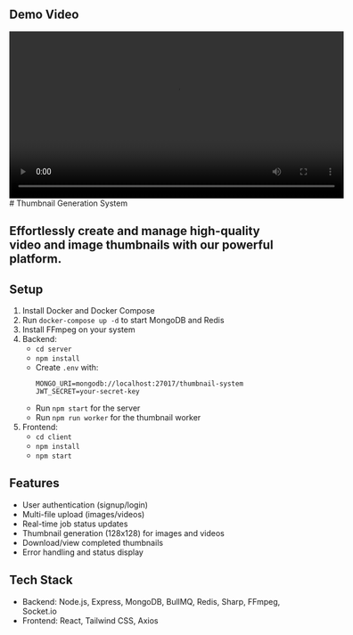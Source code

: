 <h2>Demo Video</h2>
<video width="600" controls>
  <source src="outputs/ThumbnailGenerationSystemOutput.mp4" type="video/mp4">
  Your browser does not support the video tag.
</video>
# Thumbnail Generation System

## Effortlessly create and manage high-quality video and image thumbnails with our powerful platform.

## Setup
1. Install Docker and Docker Compose
2. Run `docker-compose up -d` to start MongoDB and Redis
3. Install FFmpeg on your system
4. Backend:
   - `cd server`
   - `npm install`
   - Create `.env` with:
     ```
     MONGO_URI=mongodb://localhost:27017/thumbnail-system
     JWT_SECRET=your-secret-key
     ```
   - Run `npm start` for the server
   - Run `npm run worker` for the thumbnail worker
5. Frontend:
   - `cd client`
   - `npm install`
   - `npm start`

## Features
- User authentication (signup/login)
- Multi-file upload (images/videos)
- Real-time job status updates
- Thumbnail generation (128x128) for images and videos
- Download/view completed thumbnails
- Error handling and status display

## Tech Stack
- Backend: Node.js, Express, MongoDB, BullMQ, Redis, Sharp, FFmpeg, Socket.io
- Frontend: React, Tailwind CSS, Axios  